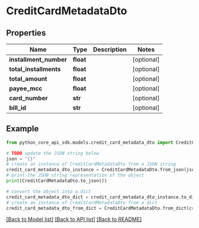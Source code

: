 # CreditCardMetadataDto


## Properties

Name | Type | Description | Notes
------------ | ------------- | ------------- | -------------
**installment_number** | **float** |  | [optional] 
**total_installments** | **float** |  | [optional] 
**total_amount** | **float** |  | [optional] 
**payee_mcc** | **float** |  | [optional] 
**card_number** | **str** |  | [optional] 
**bill_id** | **str** |  | [optional] 

## Example

```python
from python_core_api_sdk.models.credit_card_metadata_dto import CreditCardMetadataDto

# TODO update the JSON string below
json = "{}"
# create an instance of CreditCardMetadataDto from a JSON string
credit_card_metadata_dto_instance = CreditCardMetadataDto.from_json(json)
# print the JSON string representation of the object
print(CreditCardMetadataDto.to_json())

# convert the object into a dict
credit_card_metadata_dto_dict = credit_card_metadata_dto_instance.to_dict()
# create an instance of CreditCardMetadataDto from a dict
credit_card_metadata_dto_from_dict = CreditCardMetadataDto.from_dict(credit_card_metadata_dto_dict)
```
[[Back to Model list]](../README.md#documentation-for-models) [[Back to API list]](../README.md#documentation-for-api-endpoints) [[Back to README]](../README.md)


